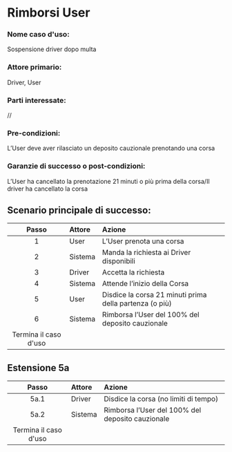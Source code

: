 # Rimborsi User
### Nome caso d'uso:
Sospensione driver dopo multa
### Attore primario:
Driver, User
### Parti interessate:
//
### Pre-condizioni:
L’User deve aver rilasciato un deposito cauzionale prenotando una corsa
### Garanzie di successo o post-condizioni:
L’User ha cancellato la prenotazione 21 minuti o più prima della corsa/Il driver ha cancellato la corsa

## Scenario principale di successo:
|         Passo         | Attore  | Azione                                                  |
|:---------------------:|:--------|:--------------------------------------------------------|
|           1           | User    | L’User prenota una corsa                                |
|           2           | Sistema | Manda la richiesta ai Driver disponibili                |
|           3           | Driver  | Accetta la richiesta                                    |
|           4           | Sistema | Attende l’inizio della Corsa                            |
|           5           | User    | Disdice la corsa 21 minuti prima della partenza (o più) |
|           6           | Sistema | Rimborsa l’User del 100% del deposito cauzionale        | |
 Termina il caso d'uso |

## Estensione 5a

|         Passo         | Attore  | Azione                                                                                                                                                          |
|:---------------------:|:--------|:----------------------------------------------------------------------------------------------------------------------------------------------------------------|
|         5a.1          | Driver  | Disdice la corsa (no limiti di tempo)                                                                                                                           |                                                                                    |
|         5a.2          | Sistema | Rimborsa l’User del 100% del deposito cauzionale                                                                                                                |
| Termina il caso d'uso |


